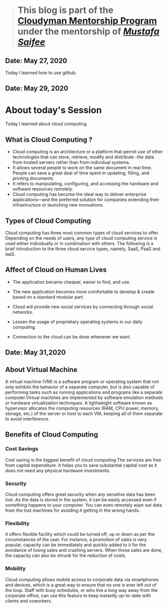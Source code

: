 > # This blog is part of the **[Cloudyman Mentorship Program](https://t.co/78sRvCvYiO?amp=1)** under the mentorship of *[Mustafa Saifee](https://www.linkedin.com/in/saifeemustafaq/)*

## Date: May 27, 2020
Today I learned how to use github.

## Date: May 29, 2020

# About today's Session
Today I learned about cloud computing.

## What is Cloud Computing ? 

- Cloud computing is an architecture or a platform that permit use of other technologies that can store, retrieve, modify and distribute -the data from hosted servers rather than from individual systems.
- It allows several people to work on the same document in real time. People can save a great deal of time spent in updating, filling, and printing documents.
- It refers to  manipulating, configuring,  and  accessing  the hardware and software resources remotely.
- Cloud computing has become the ideal way to deliver enterprise applications—and the preferred solution for companies extending their infrastructure or launching new innovations.

## Types of Cloud Computing

Cloud computing has three most common types of cloud services to offer. Depending on the needs of users, any type of cloud computing service is used either individually or in combination with others. The following is a brief introduction to the three cloud service types, namely, SaaS, PaaS and IaaS.

## Affect of Cloud on Human Lives

- The application became cheaper, easier to find, and use.

- The new application becomes more comfortable to develop & create based on a standard modular part.

- Cloud will provide new social services by connecting through social networks.

- Lessen the usage of proprietary operating systems in our daily computing.

- Connection to the cloud can be done whenever we want.

## Date: May 31,2020

## About Virtual Machine

A virtual machine (VM) is a software program or operating system that not only exhibits the behavior of a separate computer, but is also capable of performing tasks such as running applications and programs like a separate computer.Virtual machines are implemented by software emulation methods or hardware virtualization techniques. A lightweight software known as hypervisor allocates the computing resources (RAM, CPU power, memory, storage, etc.) of the server or host to each VM, keeping all of them separate to avoid interference.

## Benefits of Cloud Computing 

### Cost Savings
Cost saving is the biggest benefit of cloud computing.The services are free from capital expenditure. It helps you to save substantial capital cost as it does not need any physical hardware investments. 

### Security
Cloud computing offers great security when any sensitive data has been lost. As the data is stored in the system, it can be easily accessed even if something happens to your computer. You can even remotely wipe out data from the lost machines for avoiding it getting in the wrong hands.

### Flexibility
It offers flexible facility which could be turned off, up or down as per the circumstances of the user. For instance, a promotion of sales is very popular, capacity can be immediately and quickly added to it for the avoidance of losing sales and crashing servers. When those sales are done, the capacity can also be shrunk for the reduction of costs.

### Mobility
Cloud computing allows mobile access to corporate data via smartphones and devices, which is a great way to ensure that no one is ever left out of the loop. Staff with busy schedules, or who live a long way away from the corporate office, can use this feature to keep instantly up-to-date with clients and coworkers.
